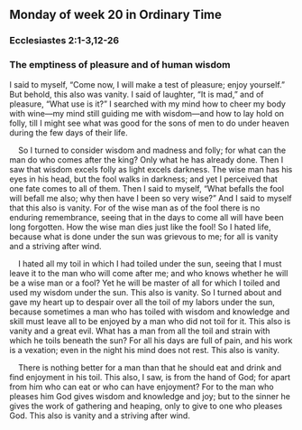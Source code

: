 ## Monday of week 20 in Ordinary Time

### Ecclesiastes 2:1-3,12-26

### The emptiness of pleasure and of human wisdom

I said to myself, “Come now, I will make a test of pleasure; enjoy yourself.” But behold, this also was vanity. I said of laughter, “It is mad,” and of pleasure, “What use is it?” I searched with my mind how to cheer my body with wine—my mind still guiding me with wisdom—and how to lay hold on folly, till I might see what was good for the sons of men to do under heaven during the few days of their life. 

    So I turned to consider wisdom and madness and folly; for what can the man do who comes after the king? Only what he has already done. Then I saw that wisdom excels folly as light excels darkness. The wise man has his eyes in his head, but the fool walks in darkness; and yet I perceived that one fate comes to all of them. Then I said to myself, “What befalls the fool will befall me also; why then have I been so very wise?” And I said to myself that this also is vanity. For of the wise man as of the fool there is no enduring remembrance, seeing that in the days to come all will have been long forgotten. How the wise man dies just like the fool! So I hated life, because what is done under the sun was grievous to me; for all is vanity and a striving after wind.

    I hated all my toil in which I had toiled under the sun, seeing that I must leave it to the man who will come after me; and who knows whether he will be a wise man or a fool? Yet he will be master of all for which I toiled and used my wisdom under the sun. This also is vanity. So I turned about and gave my heart up to despair over all the toil of my labors under the sun, because sometimes a man who has toiled with wisdom and knowledge and skill must leave all to be enjoyed by a man who did not toil for it. This also is vanity and a great evil. What has a man from all the toil and strain with which he toils beneath the sun? For all his days are full of pain, and his work is a vexation; even in the night his mind does not rest. This also is vanity.

    There is nothing better for a man than that he should eat and drink and find enjoyment in his toil. This also, I saw, is from the hand of God; for apart from him who can eat or who can have enjoyment? For to the man who pleases him God gives wisdom and knowledge and joy; but to the sinner he gives the work of gathering and heaping, only to give to one who pleases God. This also is vanity and a striving after wind.